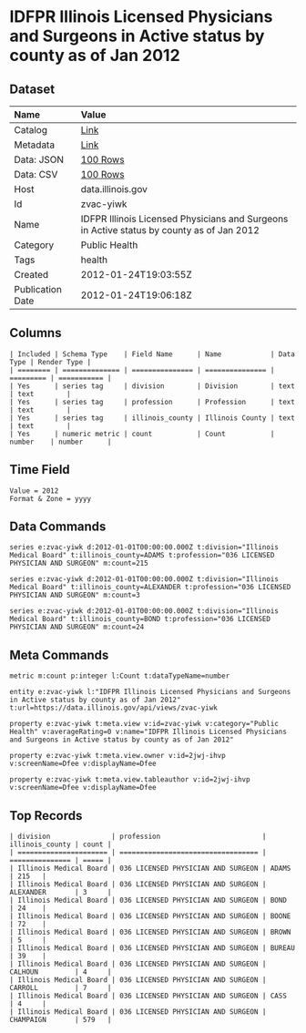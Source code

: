 # IDFPR Illinois Licensed Physicians and Surgeons in Active status by county as of Jan 2012

## Dataset

| Name | Value |
| :--- | :---- |
| Catalog | [Link](https://catalog.data.gov/dataset/idfpr-illinois-licensed-physicians-and-surgeons-in-active-status-by-county-as-of-jan-2012-28b46) |
| Metadata | [Link](https://data.illinois.gov/api/views/zvac-yiwk) |
| Data: JSON | [100 Rows](https://data.illinois.gov/api/views/zvac-yiwk/rows.json?max_rows=100) |
| Data: CSV | [100 Rows](https://data.illinois.gov/api/views/zvac-yiwk/rows.csv?max_rows=100) |
| Host | data.illinois.gov |
| Id | zvac-yiwk |
| Name | IDFPR Illinois Licensed Physicians and Surgeons in Active status by county as of Jan 2012 |
| Category | Public Health |
| Tags | health |
| Created | 2012-01-24T19:03:55Z |
| Publication Date | 2012-01-24T19:06:18Z |

## Columns

```ls
| Included | Schema Type    | Field Name      | Name            | Data Type | Render Type |
| ======== | ============== | =============== | =============== | ========= | =========== |
| Yes      | series tag     | division        | Division        | text      | text        |
| Yes      | series tag     | profession      | Profession      | text      | text        |
| Yes      | series tag     | illinois_county | Illinois County | text      | text        |
| Yes      | numeric metric | count           | Count           | number    | number      |
```

## Time Field

```ls
Value = 2012
Format & Zone = yyyy
```

## Data Commands

```ls
series e:zvac-yiwk d:2012-01-01T00:00:00.000Z t:division="Illinois Medical Board" t:illinois_county=ADAMS t:profession="036 LICENSED PHYSICIAN AND SURGEON" m:count=215

series e:zvac-yiwk d:2012-01-01T00:00:00.000Z t:division="Illinois Medical Board" t:illinois_county=ALEXANDER t:profession="036 LICENSED PHYSICIAN AND SURGEON" m:count=3

series e:zvac-yiwk d:2012-01-01T00:00:00.000Z t:division="Illinois Medical Board" t:illinois_county=BOND t:profession="036 LICENSED PHYSICIAN AND SURGEON" m:count=24
```

## Meta Commands

```ls
metric m:count p:integer l:Count t:dataTypeName=number

entity e:zvac-yiwk l:"IDFPR Illinois Licensed Physicians and Surgeons in Active status by county as of Jan 2012" t:url=https://data.illinois.gov/api/views/zvac-yiwk

property e:zvac-yiwk t:meta.view v:id=zvac-yiwk v:category="Public Health" v:averageRating=0 v:name="IDFPR Illinois Licensed Physicians and Surgeons in Active status by county as of Jan 2012"

property e:zvac-yiwk t:meta.view.owner v:id=2jwj-ihvp v:screenName=Dfee v:displayName=Dfee

property e:zvac-yiwk t:meta.view.tableauthor v:id=2jwj-ihvp v:screenName=Dfee v:displayName=Dfee
```

## Top Records

```ls
| division               | profession                         | illinois_county | count | 
| ====================== | ================================== | =============== | ===== | 
| Illinois Medical Board | 036 LICENSED PHYSICIAN AND SURGEON | ADAMS           | 215   | 
| Illinois Medical Board | 036 LICENSED PHYSICIAN AND SURGEON | ALEXANDER       | 3     | 
| Illinois Medical Board | 036 LICENSED PHYSICIAN AND SURGEON | BOND            | 24    | 
| Illinois Medical Board | 036 LICENSED PHYSICIAN AND SURGEON | BOONE           | 72    | 
| Illinois Medical Board | 036 LICENSED PHYSICIAN AND SURGEON | BROWN           | 5     | 
| Illinois Medical Board | 036 LICENSED PHYSICIAN AND SURGEON | BUREAU          | 39    | 
| Illinois Medical Board | 036 LICENSED PHYSICIAN AND SURGEON | CALHOUN         | 4     | 
| Illinois Medical Board | 036 LICENSED PHYSICIAN AND SURGEON | CARROLL         | 7     | 
| Illinois Medical Board | 036 LICENSED PHYSICIAN AND SURGEON | CASS            | 4     | 
| Illinois Medical Board | 036 LICENSED PHYSICIAN AND SURGEON | CHAMPAIGN       | 579   | 
```